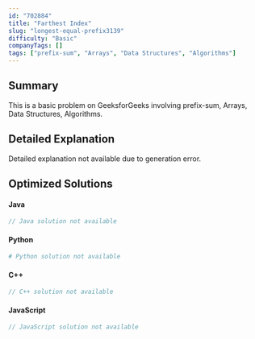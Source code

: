 ```yaml
---
id: "702884"
title: "Farthest Index"
slug: "longest-equal-prefix3139"
difficulty: "Basic"
companyTags: []
tags: ["prefix-sum", "Arrays", "Data Structures", "Algorithms"]
---
```


## Summary

This is a basic problem on GeeksforGeeks involving prefix-sum, Arrays, Data Structures, Algorithms.

## Detailed Explanation

Detailed explanation not available due to generation error.

## Optimized Solutions

#### Java
```java
// Java solution not available
```

#### Python
```python
# Python solution not available
```

#### C++
```cpp
// C++ solution not available
```

#### JavaScript
```javascript
// JavaScript solution not available
```